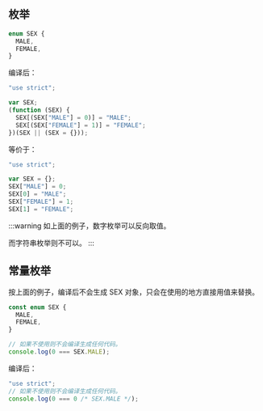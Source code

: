 ## 枚举

```typescript
enum SEX {
  MALE,
  FEMALE,
}
```

编译后：

```javascript
"use strict";

var SEX;
(function (SEX) {
  SEX[(SEX["MALE"] = 0)] = "MALE";
  SEX[(SEX["FEMALE"] = 1)] = "FEMALE";
})(SEX || (SEX = {}));
```

等价于：

```javascript
"use strict";

var SEX = {};
SEX["MALE"] = 0;
SEX[0] = "MALE";
SEX["FEMALE"] = 1;
SEX[1] = "FEMALE";
```

:::warning
如上面的例子，数字枚举可以反向取值。

而字符串枚举则不可以。
:::

## 常量枚举

按上面的例子，编译后不会生成 SEX 对象，只会在使用的地方直接用值来替换。

```typescript
const enum SEX {
  MALE,
  FEMALE,
}

// 如果不使用则不会编译生成任何代码。
console.log(0 === SEX.MALE);
```

编译后：

```typescript
"use strict";
// 如果不使用则不会编译生成任何代码。
console.log(0 === 0 /* SEX.MALE */);
```
